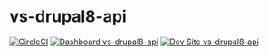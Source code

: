 # vs-drupal8-api

[![CircleCI](https://circleci.com/gh/brentrobbins/vs-drupal8-api.svg?style=shield)](https://circleci.com/gh/brentrobbins/vs-drupal8-api)
[![Dashboard vs-drupal8-api](https://img.shields.io/badge/dashboard-vs_drupal8_api-yellow.svg)](https://dashboard.pantheon.io/sites/3a6441ae-643f-4067-8326-8f97bd18cddf#dev/code)
[![Dev Site vs-drupal8-api](https://img.shields.io/badge/site-vs_drupal8_api-blue.svg)](http://dev-vs-drupal8-api.pantheonsite.io/)
